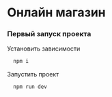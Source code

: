 # Онлайн магазин 

### Первый запуск проекта

Установить зависимости
```bash
  npm i
```

Запустить проект
```bash
  npm run dev
```
